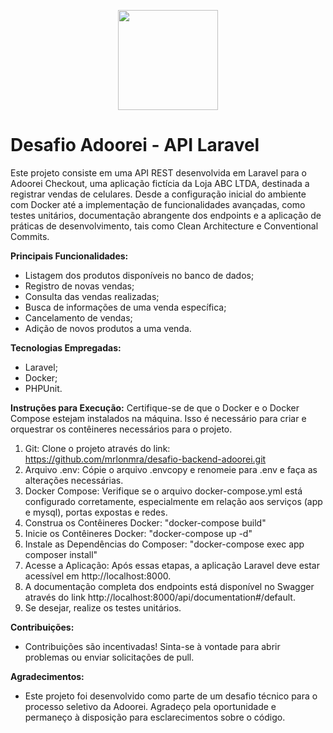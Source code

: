 <p align="center" dir="auto">

<img src="https://camo.githubusercontent.com/cf25d81ab5acf028eda0aa2d361aca96198ef9d789a12a7e9b9931c8c799e297/68747470733a2f2f61646f6f7265692e73332e75732d656173742d322e616d617a6f6e6177732e636f6d2f696d616765732f6c6f6a655f74657374655f6c6f676f61646f6f7265695f313636323437363636332e706e67" width="160" data-canonical-src="https://adoorei.s3.us-east-2.amazonaws.com/images/loje_teste_logoadoorei_1662476663.png" style="max-width: 100%;">
</p>

# Desafio Adoorei - API Laravel

Este projeto consiste em uma API REST desenvolvida em Laravel para o Adoorei Checkout, uma aplicação fictícia da Loja ABC LTDA, destinada a registrar vendas de celulares. Desde a configuração inicial do ambiente com Docker até a implementação de funcionalidades avançadas, como testes unitários, documentação abrangente dos endpoints e a aplicação de práticas de desenvolvimento, tais como Clean Architecture e Conventional Commits.

**Principais Funcionalidades:**
- Listagem dos produtos disponíveis no banco de dados;
- Registro de novas vendas;
- Consulta das vendas realizadas;
- Busca de informações de uma venda específica;
- Cancelamento de vendas;
- Adição de novos produtos a uma venda.

**Tecnologias Empregadas:**
- Laravel;
- Docker;
- PHPUnit.

**Instruções para Execução:**
Certifique-se de que o Docker e o Docker Compose estejam instalados na máquina. Isso é necessário para criar e orquestrar os contêineres necessários para o projeto.

1. Git: Clone o projeto através do link: https://github.com/mrlonmra/desafio-backend-adoorei.git
2. Arquivo .env: Cópie o arquivo .envcopy e renomeie para .env e faça as alterações necessárias.
3. Docker Compose: Verifique se o arquivo docker-compose.yml está configurado corretamente, especialmente em relação aos serviços (app e mysql), portas expostas e redes.
4. Construa os Contêineres Docker: "docker-compose build"
5. Inicie os Contêineres Docker: "docker-compose up -d"
6. Instale as Dependências do Composer: "docker-compose exec app composer install"
7. Acesse a Aplicação: Após essas etapas, a aplicação Laravel deve estar acessível em http://localhost:8000.
8. A documentação completa dos endpoints está disponível no Swagger através do link http://localhost:8000/api/documentation#/default.
9. Se desejar, realize os testes unitários.
 
**Contribuições:**
- Contribuições são incentivadas! Sinta-se à vontade para abrir problemas ou enviar solicitações de pull.

**Agradecimentos:**
- Este projeto foi desenvolvido como parte de um desafio técnico para o processo seletivo da Adoorei. Agradeço pela oportunidade e permaneço à disposição para esclarecimentos sobre o código.
